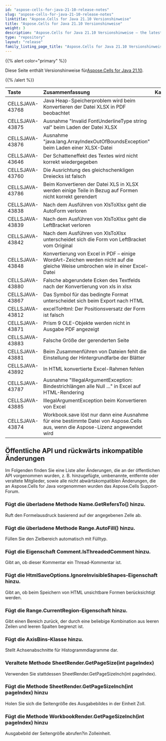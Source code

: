 ```yaml
---
id: "aspose-cells-for-java-21-10-release-notes"
slug: "aspose-cells-for-java-21-10-release-notes"
linktitle: "Aspose.Cells for Java 21.10 Versionshinweise"
title: "Aspose.Cells for Java 21.10 Versionshinweise"
weight: 3
description: "Aspose.Cells for Java 21.10 Versionshinweise – the latest updates and fixes."
type: "repository"
layout: "release"
family_listing_page_title: "Aspose.Cells for Java 21.10 Versionshinweise"
---
```

{{% alert color="primary" %}}

 Diese Seite enthält Versionshinweise für[Aspose.Cells for Java 21.10](https://releases.aspose.com/cells/java/new-releases/aspose.cells-for-java-21.10/).

{{% /alert %}}

|**Taste**|**Zusammenfassung**|**Kategorie**|
|:- |:- |:- |
|CELLSJAVA-43768|Java Heap-Speicherproblem wird beim Konvertieren der Datei XLSX in PDF beobachtet|
|CELLSJAVA-43875|Ausnahme "Invalid FontUnderlineType string val" beim Laden der Datei XLSX|
|CELLSJAVA-43876|Ausnahme "java.lang.ArrayIndexOutOfBoundsException" beim Laden einer XLSX-Datei|
|CELLSJAVA-43646|Der Schatteneffekt des Textes wird nicht korrekt wiedergegeben|
|CELLSJAVA-43760|Die Ausrichtung des gleichschenkligen Dreiecks ist falsch|
|CELLSJAVA-43786|Beim Konvertieren der Datei XLS in XLSX werden einige Teile in Bezug auf Formen nicht korrekt gerendert|
|CELLSJAVA-43838|Nach dem Ausführen von XlsToXlsx geht die AutoForm verloren|
|CELLSJAVA-43839|Nach dem Ausführen von XlsToXlsx geht die LeftBracket verloren|
|CELLSJAVA-43842|Nach dem Ausführen von XlsToXlsx unterscheidet sich die Form von LeftBracket vom Original|
|CELLSJAVA-43848|Konvertierung von Excel in PDF – einige WordArt-Zeichen werden nicht auf die gleiche Weise umbrochen wie in einer Excel-Datei|
|CELLSJAVA-43880|Falsche abgerundete Ecken des Textfelds nach der Konvertierung von xls in xlsx|
|CELLSJAVA-43867|Das Symbol für das bedingte Format unterscheidet sich beim Export nach HTML|
|CELLSJAVA-43812|excelToHtml: Der Positionsversatz der Form ist falsch|
|CELLSJAVA-43871|Prism 9 OLE-Objekte werden nicht in Ausgabe PDF angezeigt|
|CELLSJAVA-43883|Falsche Größe der gerenderten Seite|
|CELLSJAVA-43881|Beim Zusammenführen von Dateien fehlt die Einstellung der Hintergrundfarbe der Blätter|
|CELLSJAVA-43892|In HTML konvertierte Excel-Rahmen fehlen|
|CELLSJAVA-43787|Ausnahme "IllegalArgumentException: Bindestrichlängen alle Null ..." in Excel auf HTML-Rendering|
|CELLSJAVA-43885|IllegalArgumentException beim Konvertieren von Excel|
|CELLSJAVA-43874|Workbook.save löst nur dann eine Ausnahme für eine bestimmte Datei von Aspose.Cells aus, wenn die Aspose-Lizenz angewendet wird|

## **Öffentliche API und rückwärts inkompatible Änderungen**

Im Folgenden finden Sie eine Liste aller Änderungen, die an der öffentlichen API vorgenommen wurden, z. B. hinzugefügte, umbenannte, entfernte oder veraltete Mitglieder, sowie alle nicht abwärtskompatiblen Änderungen, die an Aspose.Cells for Java vorgenommen wurden das Aspose.Cells Support-Forum.

### **Fügt die überladene Methode Name.GetRefersTo() hinzu.**

Ruft den Formelausdruck basierend auf der angegebenen Zelle ab.

### **Fügt die überladene Methode Range.AutoFill() hinzu.**

Füllen Sie den Zielbereich automatisch mit Fülltyp.

### **Fügt die Eigenschaft Comment.IsThreadedComment hinzu.**

Gibt an, ob dieser Kommentar ein Thread-Kommentar ist.

### **Fügt die HtmlSaveOptions.IgnoreInvisibleShapes-Eigenschaft hinzu.**

Gibt an, ob beim Speichern von HTML unsichtbare Formen berücksichtigt werden.

### **Fügt die Range.CurrentRegion-Eigenschaft hinzu.**

Gibt einen Bereich zurück, der durch eine beliebige Kombination aus leeren Zeilen und leeren Spalten begrenzt ist.

### **Fügt die AxisBins-Klasse hinzu.**

 Stellt Achsenabschnitte für Histogrammdiagramme dar.

### **Veraltete Methode SheetRender.GetPageSize(int pageIndex)**

Verwenden Sie stattdessen SheetRender.GetPageSizeInch(int pageIndex).

### **Fügt die Methode SheetRender.GetPageSizeInch(int pageIndex) hinzu**

Holen Sie sich die Seitengröße des Ausgabebildes in der Einheit Zoll.

### **Fügt die Methode WorkbookRender.GetPageSizeInch(int pageIndex) hinzu**

Ausgabebild der Seitengröße abrufen?in Zolleinheit.
